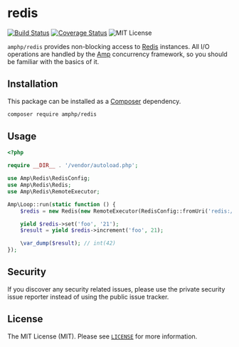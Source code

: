 # redis

[![Build Status](https://img.shields.io/travis/amphp/redis/master.svg?style=flat-square)](https://travis-ci.org/amphp/redis)
[![Coverage Status](https://img.shields.io/coveralls/amphp/redis/master.svg?style=flat-square)](https://coveralls.io/github/amphp/redis?branch=master)
![MIT License](https://img.shields.io/badge/license-MIT-blue.svg?style=flat-square)

`amphp/redis` provides non-blocking access to [Redis](http://redis.io) instances.
All I/O operations are handled by the [Amp](https://github.com/amphp/amp) concurrency framework, so you should be familiar with the basics of it.

## Installation

This package can be installed as a [Composer](https://getcomposer.org/) dependency.

```bash
composer require amphp/redis
```

## Usage

```php
<?php

require __DIR__ . '/vendor/autoload.php';

use Amp\Redis\RedisConfig;
use Amp\Redis\Redis;
use Amp\Redis\RemoteExecutor;

Amp\Loop::run(static function () {
    $redis = new Redis(new RemoteExecutor(RedisConfig::fromUri('redis://')));

    yield $redis->set('foo', '21');
    $result = yield $redis->increment('foo', 21);

    \var_dump($result); // int(42)
});
```

## Security

If you discover any security related issues, please use the private security issue reporter instead of using the public issue tracker.

## License

The MIT License (MIT). Please see [`LICENSE`](./LICENSE) for more information.
